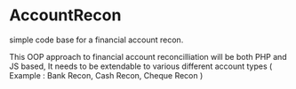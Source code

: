 # AccountRecon
simple code base for a financial account recon.

This OOP approach to financial account reconcilliation will be both PHP and JS based, 
It needs to be extendable to various different account types 
( Example : Bank Recon, Cash Recon, Cheque Recon )
